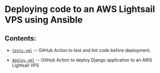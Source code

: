 # Deploying code to an AWS Lightsail VPS using Ansible


## Contents:

- [`tests.yml`](tests.yml) -- GitHub Action to test and lint code before deployment.

- [`deploy.yml`](deploy.yml) -- GitHub Action to deploy Django application to an AWS Lightsail VPS

